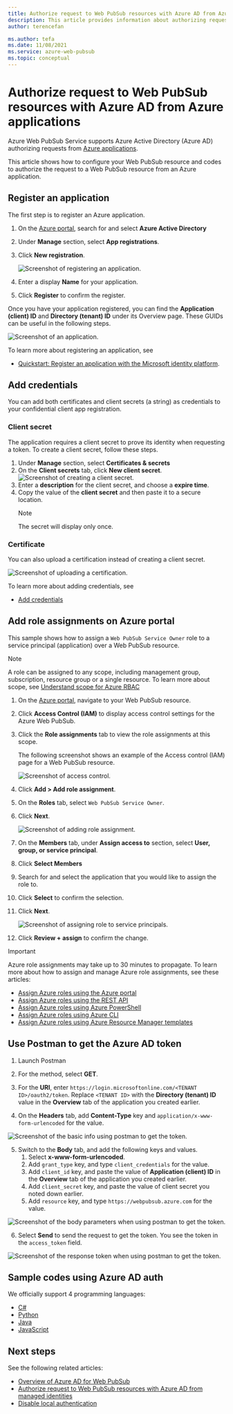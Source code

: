 ```yaml
---
title: Authorize request to Web PubSub resources with Azure AD from Azure applications
description: This article provides information about authorizing request to Web PubSub resources with Azure AD from Azure applications
author: terencefan

ms.author: tefa
ms.date: 11/08/2021
ms.service: azure-web-pubsub
ms.topic: conceptual
---
```


# Authorize request to Web PubSub resources with Azure AD from Azure applications

Azure Web PubSub Service supports Azure Active Directory (Azure AD) authorizing requests from [Azure applications](../active-directory/develop/app-objects-and-service-principals.md). 

This article shows how to configure your Web PubSub resource and codes to authorize the request to a Web PubSub resource from an Azure application.

## Register an application

The first step is to register an Azure application.

1. On the [Azure portal](https://portal.azure.com/), search for and select **Azure Active Directory**
2. Under **Manage** section, select **App registrations**.
3. Click **New registration**.

    ![Screenshot of registering an application.](./media/howto-authorize-from-application/register-an-application.png)

4. Enter a display **Name** for your application.
5. Click **Register** to confirm the register.

Once you have your application registered, you can find the **Application (client) ID** and **Directory (tenant) ID** under its Overview page. These GUIDs can be useful in the following steps.

![Screenshot of an application.](./media/howto-authorize-from-application/application-overview.png)

To learn more about registering an application, see
- [Quickstart: Register an application with the Microsoft identity platform](../active-directory/develop/quickstart-register-app.md).

## Add credentials

You can add both certificates and client secrets (a string) as credentials to your confidential client app registration.

### Client secret

The application requires a client secret to prove its identity when requesting a token. To create a client secret, follow these steps.

1. Under **Manage** section, select **Certificates & secrets**
1. On the **Client secrets** tab, click **New client secret**.
![Screenshot of creating a client secret.](./media/howto-authorize-from-application/new-client-secret.png)
1. Enter a **description** for the client secret, and choose a **expire time**.
1. Copy the value of the **client secret** and then paste it to a secure location. 
    > [!NOTE]
    > The secret will display only once.
### Certificate

You can also upload a certification instead of creating a client secret.

![Screenshot of uploading a certification.](./media/howto-authorize-from-application/upload-certificate.png)

To learn more about adding credentials, see

- [Add credentials](../active-directory/develop/quickstart-register-app.md#add-credentials)

## Add role assignments on Azure portal

This sample shows how to assign a `Web PubSub Service Owner` role to a service principal (application) over a Web PubSub resource. 

> [!Note]
> A role can be assigned to any scope, including management group, subscription, resource group or a single resource. To learn more about scope, see [Understand scope for Azure RBAC](../role-based-access-control/scope-overview.md)
1. On the [Azure portal](https://portal.azure.com/), navigate to your Web PubSub resource.

1. Click **Access Control (IAM)** to display access control settings for the Azure Web PubSub.

1. Click the **Role assignments** tab to view the role assignments at this scope.

   The following screenshot shows an example of the Access control (IAM) page for a Web PubSub resource.

   ![Screenshot of access control.](./media/howto-authorize-from-application/access-control.png)

1. Click **Add > Add role assignment**.

1. On the **Roles** tab, select `Web PubSub Service Owner`.

1. Click **Next**.

   ![Screenshot of adding role assignment.](./media/howto-authorize-from-application/add-role-assignment.png)

1. On the **Members** tab, under **Assign access to** section, select **User, group, or service principal**.

1. Click **Select Members**

3. Search for and select the application that you would like to assign the role to.

1. Click **Select** to confirm the selection.

4. Click **Next**.

   ![Screenshot of assigning role to service principals.](./media/howto-authorize-from-application/assign-role-to-service-principals.png)

5. Click **Review + assign** to confirm the change.

> [!IMPORTANT]
> Azure role assignments may take up to 30 minutes to propagate.
To learn more about how to assign and manage Azure role assignments, see these articles:
- [Assign Azure roles using the Azure portal](../role-based-access-control/role-assignments-portal.md)
- [Assign Azure roles using the REST API](../role-based-access-control/role-assignments-rest.md)
- [Assign Azure roles using Azure PowerShell](../role-based-access-control/role-assignments-powershell.md)
- [Assign Azure roles using Azure CLI](../role-based-access-control/role-assignments-cli.md)
- [Assign Azure roles using Azure Resource Manager templates](../role-based-access-control/role-assignments-template.md)

## Use Postman to get the Azure AD token
1. Launch Postman

2. For the method, select **GET**.

3. For the **URI**, enter `https://login.microsoftonline.com/<TENANT ID>/oauth2/token`. Replace `<TENANT ID>` with the **Directory (tenant) ID** value in the **Overview** tab of the application you created earlier.

4. On the **Headers** tab, add **Content-Type** key and `application/x-www-form-urlencoded` for the value.

![Screenshot of the basic info using postman to get the token.](./media/howto-authorize-from-application/get-azure-ad-token-using-postman.png)

5. Switch to the **Body** tab, and add the following keys and values.
    1. Select **x-www-form-urlencoded**.
    2. Add `grant_type` key, and type `client_credentials` for the value.
    3. Add `client_id` key, and paste the value of **Application (client) ID** in the **Overview** tab of the application you created earlier.
    4. Add `client_secret` key, and paste the value of client secret you noted down earlier.
    5. Add `resource` key, and type `https://webpubsub.azure.com` for the value.

![Screenshot of the body parameters when using postman to get the token.](./media/howto-authorize-from-application/get-azure-ad-token-using-postman-body.png)

6. Select **Send** to send the request to get the token. You see the token in the `access_token` field. 

![Screenshot of the response token when using postman to get the token.](./media/howto-authorize-from-application/get-azure-ad-token-using-postman-response.png)

## Sample codes using Azure AD auth

We officially support 4 programming languages:

- [C#](./howto-create-serviceclient-with-net-and-azure-identity.md)
- [Python](./howto-create-serviceclient-with-python-and-azure-identity.md)
- [Java](./howto-create-serviceclient-with-java-and-azure-identity.md)
- [JavaScript](./howto-create-serviceclient-with-javascript-and-azure-identity.md)

## Next steps

See the following related articles:

- [Overview of Azure AD for Web PubSub](concept-azure-ad-authorization.md)
- [Authorize request to Web PubSub resources with Azure AD from managed identities](howto-authorize-from-managed-identity.md)
- [Disable local authentication](./howto-disable-local-auth.md)